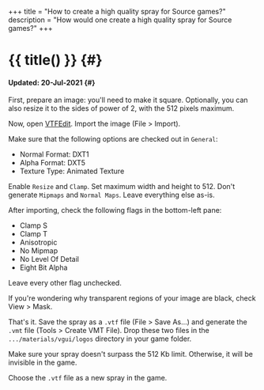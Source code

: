 +++
title = "How to create a high quality spray for Source games?"
description = "How would one create a high quality spray for Source games?"
+++

# {{ title() }} {#}
#### Updated: 20-Jul-2021 {#}

First, prepare an image: you'll need to make it square. Optionally, you can also resize it
to the sides of power of 2, with the 512 pixels maximum.

Now, open [VTFEdit](https://developer.valvesoftware.com/wiki/VTFEdit). Import the image (File > Import).

Make sure that the following options are checked out in `General`:
- Normal Format: DXT1
- Alpha Format: DXT5
- Texture Type: Animated Texture

Enable `Resize` and `Clamp`. Set maximum width and height to 512. Don't generate `Mipmaps`
and `Normal Maps`. Leave everything else as-is.

After importing, check the following flags in the bottom-left pane:
- Clamp S
- Clamp T
- Anisotropic
- No Mipmap
- No Level Of Detail
- Eight Bit Alpha

Leave every other flag unchecked.

If you're wondering why transparent regions of your image are black, check View > Mask.

That's it. Save the spray as a `.vtf` file (File > Save As...) and generate the `.vmt` file
(Tools > Create VMT File). Drop these two files in the `.../materials/vgui/logos` directory
in your game folder.

Make sure your spray doesn't surpass the 512 Kb limit. Otherwise, it will be invisible in
the game.

Choose the `.vtf` file as a new spray in the game.
